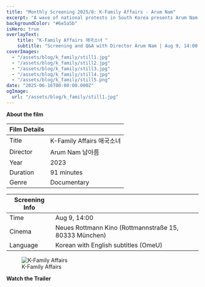 ```yaml
---
title: "Monthly Screening 2025/8: K-Family Affairs - Arum Nam"
excerpt: "A wave of national protests in South Korea presents Arum Nam with a stark choice: will she be a patriot like her father or an activist like her mother?"
backgroundColor: "#6e5a5b"
isHero: true
overlayText:
    title: "K-Family Affairs 애국소녀 "
    subtitle: "Screening and Q&A with Director Arum Nam | Aug 9, 14:00 @ Neues Rottmann Kino"
coverImages:
  - "/assets/blog/k_family/still1.jpg"
  - "/assets/blog/k_family/still2.jpg"
  - "/assets/blog/k_family/still3.jpg"
  - "/assets/blog/k_family/still4.jpg"
  - "/assets/blog/k_family/still5.png"
date: "2025-06-16T00:00:00.000Z"
ogImage:
  url: "/assets/blog/k_family/still1.jpg"
---
```


**About the film**

| Film Details| |
|---|---|
| Title| K-Family Affairs 애국소녀 |
| Director | Arum Nam 남아름|
| Year| 2023 |
| Duration| 91 minutes |
| Genre| Documentary |

| Screening Info | |
|---|---|
| Time | Aug 9, 14:00 |
| Cinema | Neues Rottmann Kino (Rottmannstraße 15, 80333 München) |
| Language| Korean with English subtitles (OmeU) |

<figure>
  <img src="/assets/blog/k_family/poster.jpg" alt="K-Family Affairs" />
  <figcaption>K-Family Affairs</figcaption>
</figure>

**Watch the Trailer**

<div class="youtube-embed" data-video-id="YGVPH5sesEY" data-title="K-Family Affairs"></div>